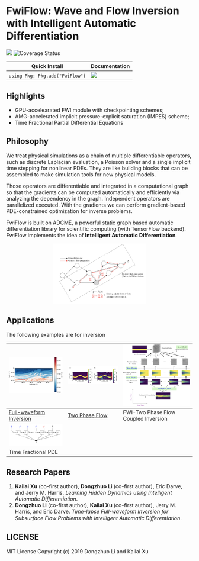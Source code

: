 # FwiFlow: Wave and Flow Inversion with Intelligent Automatic Differentiation

![](https://travis-ci.org/lidongzh/FwiFlow.jl.svg?branch=master)
![Coverage Status](https://coveralls.io/repos/github/lidongzh/FwiFlow.jl/badge.svg?branch=master)

| Quick Install                   | Documentation                                                |
| ------------------------------- | ------------------------------------------------------------ |
| `using Pkg; Pkg.add("FwiFlow")` | [![](https://img.shields.io/badge/docs-dev-blue.svg)](https://lidongzh.github.io/FwiFlow.jl/dev) |

## Highlights

- GPU-accelearated FWI module with checkpointing schemes;
- AMG-accelerated implicit pressure-explicit saturation (IMPES) scheme;
- Time Fractional Partial Differential Equations

## Philosophy

We treat physical simulations as a chain of multiple differentiable operators, such as discrete Laplacian evaluation, a Poisson solver and a single implicit time stepping for nonlinear PDEs. They are like building blocks that can be assembled to make simulation tools for new physical models. 

Those operators are differentiable and integrated in a computational graph so that the gradients can be computed automatically and efficiently via analyzing the dependency in the graph. Independent operators are parallelized executed. With the gradients we can perform gradient-based PDE-constrained optimization for inverse problems. 

FwiFlow is built on [ADCME](https://github.com/kailaix/ADCME.jl), a powerful static graph based automatic differentiation library for scientific computing (with TensorFlow backend). FwiFlow implements the idea of **Intelligent Automatic Differentiation**. 

<p align="center">
  <img src="docs/src/assets/op.png" width="50%">
</p>



## Applications

The following examples are for inversion 

| <img src="docs/src/assets/marmousi_inv.png" width="200">     | <img src="docs/src/assets/flow.png" width="200">             | <img src="docs/src/assets/diagram.png" width="200"> |
| ------------------------------------------------------------ | ------------------------------------------------------------ | --------------------------------------------------- |
| [Full-waveform Inversion](https://lidongzh.github.io/FwiFlow.jl/dev/tutorials/fwi/) | [Two Phase Flow](https://lidongzh.github.io/FwiFlow.jl/dev/tutorials/flow/) | FWI-Two Phase Flow Coupled Inversion                |
| <img src="docs/src/assets/frac.png" width="200">             |                                                              |                                                     |
| Time Fractional PDE                                          |                                                              |                                                     |





## Research Papers

1. **Kailai Xu**  (co-first author), **Dongzhuo Li**  (co-first author), Eric Darve, and Jerry M. Harris. *Learning Hidden Dynamics using Intelligent Automatic Differentiation*.
2. **Dongzhuo Li** (co-first author), **Kailai Xu** (co-first author), Jerry M. Harris, and Eric Darve. *Time-lapse Full-waveform Inversion for Subsurface Flow Problems with Intelligent Automatic Diﬀerentiation*.

## LICENSE

MIT License
Copyright (c) 2019 Dongzhuo Li and Kailai Xu


